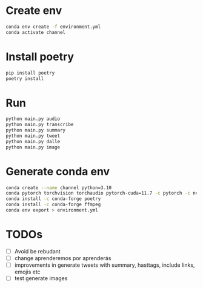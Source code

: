# Create env

```sh
conda env create -f environment.yml
conda activate channel
```

# Install poetry

```sh
pip install poetry
poetry install
```

# Run
```py
python main.py audio
python main.py transcribe
python main.py summary
python main.py tweet
python main.py dalle
python main.py image
``` 

# Generate conda env
```sh
conda create --name channel python=3.10
conda pytorch torchvision torchaudio pytorch-cuda=11.7 -c pytorch -c nvidia
conda install -c conda-forge poetry
conda install -c conda-forge ffmpeg
conda env export > environment.yml
```

# TODOs

- [ ] Avoid be rebudant
- [ ] change aprenderemos por aprenderás
- [ ] improvements in generate tweets with summary, hasttags, include links, emojis etc
- [ ] test generate images